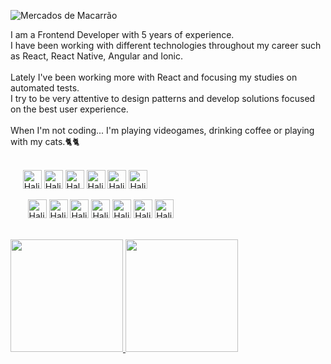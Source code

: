 ![Mercados de Macarrão](https://user-images.githubusercontent.com/25910972/131592293-04d51859-18f4-404b-b698-c7c51e74c428.png)

<div>
 <p>I am a Frontend Developer with 5 years of experience.<br>I have been working with different technologies throughout my career such as React, React Native, Angular and Ionic. <br><br>Lately I've been working more with React and focusing my studies on automated tests. <br>I try to be very attentive to design patterns and develop solutions focused on the best user experience. <br><br>When I'm not coding... I'm playing videogames, drinking coffee or playing with my cats.🐈‍🐈‍</p>
</div>

<div style="display: inline_block"><br>
  &nbsp;&nbsp;&nbsp;&nbsp;&nbsp;<img align="center" alt="Halisson-Js" height="30" src="https://img.shields.io/badge/JavaScript-F7DF1E?style=for-the-badge&logo=javascript&logoColor=black">
  <img align="center" alt="Halisson-Type" height="30" src="https://img.shields.io/badge/TypeScript-007ACC?style=for-the-badge&logo=typescript&logoColor=white">
  <img align="center" alt="Halsson-Node" height="30" src="https://img.shields.io/badge/Node.js-339933?style=for-the-badge&logo=nodedotjs&logoColor=white">
  <img align="center" alt="Halisson-React" height="30" src="https://img.shields.io/badge/React-20232A?style=for-the-badge&logo=react&logoColor=61DAFB">
  <img align="center" alt="Halisson-React-Native" height="30" src="https://img.shields.io/badge/React_Native-20232A?style=for-the-badge&logo=react&logoColor=61DAFB">
 <img align="center" alt="Halisson-Angular" height="30" src="https://img.shields.io/badge/Angular-DD0031?style=for-the-badge&logo=angular&logoColor=white"><br><br>
 &nbsp;&nbsp;&nbsp;&nbsp;&nbsp;&nbsp;&nbsp;<img align="center" alt="Halisson-Js" height="30" src="https://img.shields.io/badge/Ionic-3880FF?style=for-the-badge&logo=ionic&logoColor=white">
 <img align="center" alt="Halisson-Type" height="30" src="https://img.shields.io/badge/CSS3-1572B6?style=for-the-badge&logo=css3&logoColor=white">
 <img align="center" alt="Halisson-Type" height="30" src="https://img.shields.io/badge/HTML5-E34F26?style=for-the-badge&logo=html5&logoColor=white">
 <img align="center" alt="Halisson-Type" height="30" src="https://img.shields.io/badge/PostgreSQL-316192?style=for-the-badge&logo=postgresql&logoColor=white">
 <img align="center" alt="Halisson-Type" height="30" src="https://img.shields.io/badge/MongoDB-white?style=for-the-badge&logo=mongodb&logoColor=4EA94B">
 <img align="center" alt="Halisson-Type" height="30" src="https://img.shields.io/badge/Sass-CC6699?style=for-the-badge&logo=sass&logoColor=white">
 <img align="center" alt="Halisson-Type" height="30" src="https://img.shields.io/badge/next.js-000000?style=for-the-badge&logo=nextdotjs&logoColor=white">
 <br><br><br>
</div>

 <div>
  <a href="https://github.com/HalissonAlves">
  <img height="180em" src="https://github-readme-stats.vercel.app/api?username=HalissonAlves&show_icons=true&theme=tokyonight&include_all_commits=true&count_private=true"/>
  <img height="180em" src="https://github-readme-stats.vercel.app/api/top-langs/?username=HalissonAlves&layout=compact&langs_count=7&theme=tokyonight"/>
</div>



